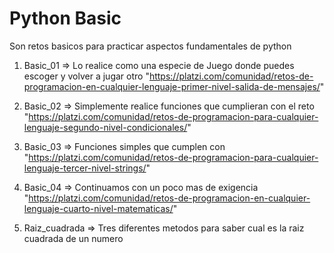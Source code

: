 # Python Basic
Son retos basicos para practicar aspectos fundamentales de python

1) Basic_01  => Lo realice como una especie de Juego donde puedes escoger y volver a jugar otro
"https://platzi.com/comunidad/retos-de-programacion-en-cualquier-lenguaje-primer-nivel-salida-de-mensajes/"

2) Basic_02  => Simplemente realice funciones que cumplieran con el reto
"https://platzi.com/comunidad/retos-de-programacion-para-cualquier-lenguaje-segundo-nivel-condicionales/"

3) Basic_03  => Funciones simples que cumplen con
"https://platzi.com/comunidad/retos-de-programacion-para-cualquier-lenguaje-tercer-nivel-strings/"

4) Basic_04  => Continuamos con un poco mas de exigencia
"https://platzi.com/comunidad/retos-de-programacion-en-cualquier-lenguaje-cuarto-nivel-matematicas/"

5) Raiz_cuadrada => Tres diferentes metodos para saber cual es la raiz cuadrada de un numero
